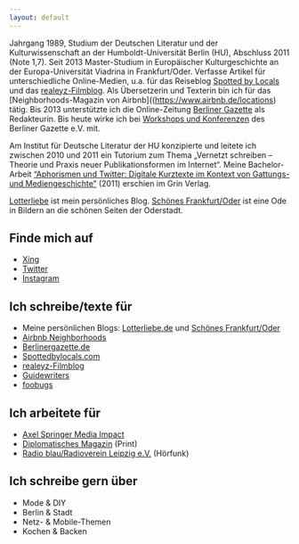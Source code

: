 ```yaml
---
layout: default
---
```

Jahrgang 1989, Studium der Deutschen Literatur und der
Kulturwissenschaft an der Humboldt-Universität Berlin (HU), Abschluss 2011 (Note 1,7). Seit 2013 Master-Studium in Europäischer Kulturgeschichte an der Europa-Universität Viadrina in Frankfurt/Oder.
Verfasse Artikel für unterschiedliche Online-Medien, u.a. für
das Reiseblog [Spotted by Locals](http://www.spottedbylocals.com/berlin/) und das [realeyz-Filmblog](http://www.realeyz.tv/de/blog). 
Als Übersetzerin und Texterin bin ich für das [Neighborhoods-Magazin von Airbnb]((https://www.airbnb.de/locations) tätig.
Bis 2013 unterstützte ich die Online-Zeitung [Berliner Gazette](http://berlinergazette.de) als Redakteurin. Bis heute wirke ich bei [Workshops und Konferenzen](http://berlinergazette.de/seminar/projekte/) des Berliner Gazette e.V. mit.

Am Institut für Deutsche Literatur der HU konzipierte und leitete ich zwischen 2010 und 2011 ein Tutorium zum Thema 
„Vernetzt schreiben – Theorie und Praxis neuer Publikationsformen im Internet“. Meine
Bachelor-Arbeit [“Aphorismen und Twitter: Digitale Kurztexte im
Kontext von Gattungs- und Mediengeschichte”](http://www.grin.com/de/e-book/182093/aphorismen-und-twitter) (2011) erschien im Grin
Verlag. 

[Lotterliebe](http://lotterliebe.de) ist mein persönliches Blog. [Schönes Frankfurt/Oder](http://schoenesffo.tumblr.com/) ist eine Ode in Bildern an die schönen Seiten der Oderstadt. 

## Finde mich auf

*  [Xing](https://www.xing.com/profile/Sarah_Curth)
*  [Twitter](https://twitter.com/#!/Lotterliebe)
*  [Instagram](http://ink361.com/#/users/6785007/photos)

## Ich schreibe/texte für
*  Meine persönlichen Blogs: [Lotterliebe.de](http://lotterliebe.de) und [Schönes Frankfurt/Oder](http://schoenesffo.tumblr.com/)
*  [Airbnb Neighborhoods](https://www.airbnb.de/locations)
*  [Berlinergazette.de](http://berlinergazette.de/author/sarah-curth/)
*  [Spottedbylocals.com](http://spottedbylocals.com/berlin/author/sarahcurth)
*  [realeyz-Filmblog](http://www.realeyz.tv/de/blog)
*  [Guidewriters](https://guidewriters.com/)
*  [foobugs](http://foobugs.com)

## Ich arbeitete für
*  [Axel Springer Media Impact](http://www.axelspringer-mediapilot.de/index.html)
*  [Diplomatisches Magazin](http://www.diplomatisches-magazin.de/) (Print)
*  [Radio blau/Radioverein Leipzig e.V.](http://www.radioblau.de/) (Hörfunk)

## Ich schreibe gern über

*  Mode & DIY
*  Berlin & Stadt
*  Netz- & Mobile-Themen
*  Kochen & Backen
